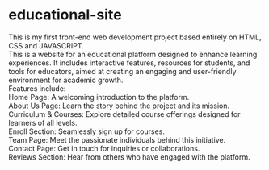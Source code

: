 # educational-site
This is my first front-end web development project based entirely on HTML, CSS and JAVASCRIPT.
<br>
This is a website for an educational platform designed to enhance learning experiences. It includes interactive features, resources for students, and tools for educators, aimed at creating an engaging and user-friendly environment for academic growth.
<br>
Features include:
<br>
Home Page: A welcoming introduction to the platform.
<br>
About Us Page: Learn the story behind the project and its mission.
<br>
Curriculum & Courses: Explore detailed course offerings designed for learners of all levels.
<br>
Enroll Section: Seamlessly sign up for courses.
<br>
Team Page: Meet the passionate individuals behind this initiative.
<br>
Contact Page: Get in touch for inquiries or collaborations.
<br>
Reviews Section: Hear from others who have engaged with the platform.
<br>
